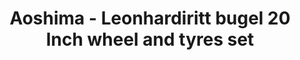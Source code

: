 ---
layout: product
title: "Aoshima - Leonhardiritt bugel 20 Inch wheel and tyres set"
price: "TBA" 
desc: "N/A"
img_path: "/assets/img/AO43042.jpg"
brand: "N/A"
available: false
special_offer: false
new: false
soon: false
cat: "010000"
subcat: "013700"
subsubcat: "0N/A"
sifra: "AO43042"
popular: false
---